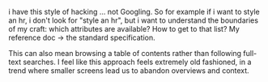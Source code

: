 i have this style of hacking ... not Googling. So for example if i
want to style an hr, i don't look for "style an hr", but i want to
understand the boundaries of my craft: which attributes are available?
How to get to that list? My reference doc -> the standard
specification.

This can also mean browsing a table of contents rather than following
full-text searches. I feel like this approach feels extremely old
fashioned, in a trend where smaller screens lead us to abandon
overviews and context.

